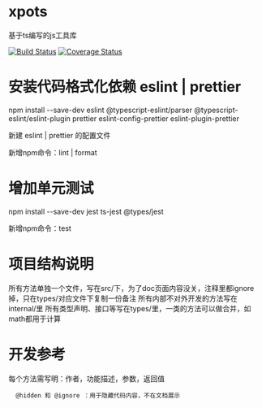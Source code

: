 # xpots
基于ts编写的js工具库

[![Build Status](https://www.travis-ci.org/NOcooker/xpots.svg?branch=master)](https://www.travis-ci.org/NOcooker/xpots) [![Coverage Status](https://coveralls.io/repos/github/NOcooker/xpots/badge.svg?branch=master)](https://coveralls.io/github/NOcooker/xpots?branch=master)

# 安装代码格式化依赖 eslint | prettier
npm install --save-dev eslint @typescript-eslint/parser @typescript-eslint/eslint-plugin prettier eslint-config-prettier eslint-plugin-prettier

新建 eslint | prettier 的配置文件

新增npm命令：lint | format

# 增加单元测试
npm install --save-dev jest ts-jest @types/jest

新增npm命令：test

# 项目结构说明
所有方法单独一个文件，写在src/下，为了doc页面内容没关，注释里都ignore掉，只在types/对应文件下复制一份备注
所有内部不对外开发的方法写在internal/里
所有类型声明、接口等写在types/里，一类的方法可以做合并，如math都用于计算

# 开发参考
每个方法需写明：作者，功能描述，参数，返回值

```
  @hidden 和 @ignore ：用于隐藏代码内容，不在文档展示
```
